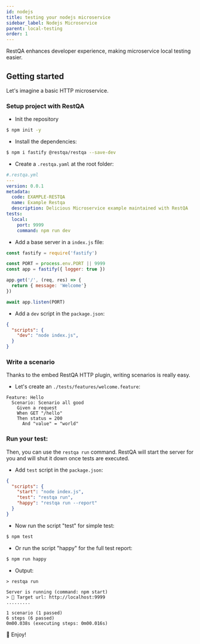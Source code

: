 ```yaml
---
id: nodejs
title: testing your nodejs microservice
sidebar_label: Nodejs Microservice
parent: local-testing
order: 1
---
```


RestQA enhances developer experience, making microservice local testing easier.

## Getting started

Let's imagine a basic HTTP microservice.

### Setup project with RestQA

- Init the repository
```bash
$ npm init -y
```

- Install the dependencies:
```bash
$ npm i fastify @restqa/restqa --save-dev
```

- Create a `.restqa.yaml` at the root folder:

```yml
#.restqa.yml
---
version: 0.0.1
metadata:
  code: EXAMPLE-RESTQA
  name: Example Restqa
  description: Delicious Microservice example maintained with RestQA
tests:
  local:
    port: 9999
    command: npm run dev
```

- Add a base server in a `index.js` file:

```js
const fastify = require('fastify')

const PORT = process.env.PORT || 9999
const app = fastify({ logger: true })

app.get('/', (req, res) => {
  return { message: 'Welcome'}
})

await app.listen(PORT)
```

- Add a `dev` script in the `package.json`:

```json
{
  "scripts": {
    "dev": "node index.js",
  }
}
```

### Write a scenario

Thanks to the embed RestQA HTTP plugin, writing scenarios is really easy.

- Let's create an `./tests/features/welcome.feature`:

```gherkin
Feature: Hello
  Scenario: Scenario all good
    Given a request
    When GET "/hello"
    Then status = 200
      And "value" = "world"
```

### Run your test:

Then, you can use the `restqa run` command.
RestQA will start the server for you and will shut it down once tests are executed.

- Add `test` script in the `package.json`:
```json {4}
{
  "scripts": {
    "start": "node index.js",
    "test": "restqa run",
    "happy": "restqa run --report"
  }
}
```

- Now run the script "test" for simple test:

```bash
$ npm test
```

- Or run the script "happy" for the full test report:

```bash
$ npm run happy
```

- Output:

```shell
> restqa run 

Server is running (command: npm start)
> 🏹 Target url: http://localhost:9999
.........

1 scenario (1 passed)
6 steps (6 passed)
0m00.038s (executing steps: 0m00.016s)
```

🎉 Enjoy!

